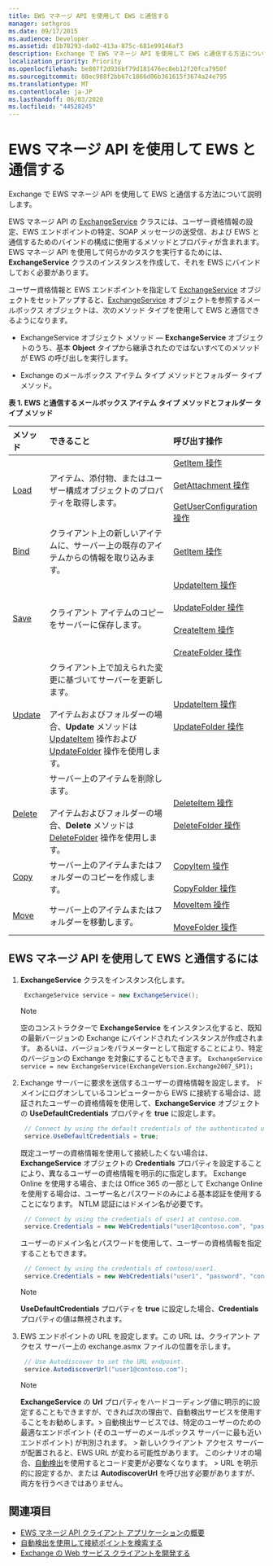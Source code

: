 ```yaml
---
title: EWS マネージ API を使用して EWS と通信する
manager: sethgros
ms.date: 09/17/2015
ms.audience: Developer
ms.assetid: d1b78293-da02-413a-875c-681e99146af3
description: Exchange で EWS マネージ API を使用して EWS と通信する方法について説明します。
localization_priority: Priority
ms.openlocfilehash: be807f2d936bf79d181476ec8eb12f20fca7950f
ms.sourcegitcommit: 88ec988f2bb67c1866d06b361615f3674a24e795
ms.translationtype: MT
ms.contentlocale: ja-JP
ms.lasthandoff: 06/03/2020
ms.locfileid: "44528245"
---
```

# <a name="communicate-with-ews-by-using-the-ews-managed-api"></a>EWS マネージ API を使用して EWS と通信する

Exchange で EWS マネージ API を使用して EWS と通信する方法について説明します。
  
EWS マネージ API の [ExchangeService](https://msdn.microsoft.com/library/microsoft.exchange.webservices.data.exchangeservice%28v=exchg.80%29.aspx) クラスには、ユーザー資格情報の設定、EWS エンドポイントの特定、SOAP メッセージの送受信、および EWS と通信するためのバインドの構成に使用するメソッドとプロパティが含まれます。 EWS マネージ API を使用して何らかのタスクを実行するためには、**ExchangeService** クラスのインスタンスを作成して、それを EWS にバインドしておく必要があります。 
  
ユーザー資格情報と EWS エンドポイントを指定して [ExchangeService](https://msdn.microsoft.com/library/Microsoft.Exchange.WebServices.Data.ExchangeService.aspx) オブジェクトをセットアップすると、[ExchangeService](https://msdn.microsoft.com/library/Microsoft.Exchange.WebServices.Data.ExchangeService.aspx) オブジェクトを参照するメールボックス オブジェクトは、次のメソッド タイプを使用して EWS と通信できるようになります。 
  
- ExchangeService オブジェクト メソッド — **ExchangeService** オブジェクトのうち、基本 **Object** タイプから継承されたのではないすべてのメソッドが EWS の呼び出しを実行します。 
    
- Exchange のメールボックス アイテム タイプ メソッドとフォルダー タイプ メソッド。
    
**表 1. EWS と通信するメールボックス アイテム タイプ メソッドとフォルダー タイプ メソッド**

|メソッド|できること|呼び出す操作|
|:-----|:-----|:-----|
|[Load](https://msdn.microsoft.com/library/microsoft.exchange.webservices.data.item.load%28v=exchg.80%29.aspx) <br/> |アイテム、添付物、またはユーザー構成オブジェクトのプロパティを取得します。  <br/> |[GetItem 操作](https://msdn.microsoft.com/library/e3590b8b-c2a7-4dad-a014-6360197b68e4%28Office.15%29.aspx) <br/><br/> [GetAttachment 操作](https://msdn.microsoft.com/library/24d10a15-b942-415e-9024-a6375708f326%28Office.15%29.aspx) <br/><br/> [GetUserConfiguration 操作](https://msdn.microsoft.com/library/71d50e3c-92bd-435f-8118-b28bb85f8138%28Office.15%29.aspx) <br/> |
|[Bind](https://msdn.microsoft.com/library/microsoft.exchange.webservices.data.item.bind%28v=exchg.80%29.aspx) <br/> |クライアント上の新しいアイテムに、サーバー上の既存のアイテムからの情報を取り込みます。  <br/> |[GetItem 操作](https://msdn.microsoft.com/library/e3590b8b-c2a7-4dad-a014-6360197b68e4%28Office.15%29.aspx) <br/> |
|[Save](https://msdn.microsoft.com/library/microsoft.exchange.webservices.data.item.save%28v=exchg.80%29.aspx) <br/> |クライアント アイテムのコピーをサーバーに保存します。  <br/> |[UpdateItem 操作](https://msdn.microsoft.com/library/5d027523-e0bc-4da2-b60b-0cb9fc1fdfe4%28Office.15%29.aspx) <br/><br/> [UpdateFolder 操作](https://msdn.microsoft.com/library/3494c996-b834-4813-b1ca-d99642d8b4e7%28Office.15%29.aspx) <br/><br/>[CreateItem 操作](https://msdn.microsoft.com/library/78a52120-f1d0-4ed7-8748-436e554f75b6%28Office.15%29.aspx) <br/><br/>[CreateFolder 操作](https://msdn.microsoft.com/library/6f6c334c-b190-4e55-8f0a-38f2a018d1b3%28Office.15%29.aspx) <br/> |
|[Update](https://msdn.microsoft.com/library/microsoft.exchange.webservices.data.item.update%28v=exchg.80%29.aspx) <br/> |クライアント上で加えられた変更に基づいてサーバーを更新します。<br/><br/>アイテムおよびフォルダーの場合、**Update** メソッドは [UpdateItem](https://msdn.microsoft.com/library/5d027523-e0bc-4da2-b60b-0cb9fc1fdfe4%28Office.15%29.aspx) 操作および [UpdateFolder](https://msdn.microsoft.com/library/3494c996-b834-4813-b1ca-d99642d8b4e7%28Office.15%29.aspx) 操作を使用します。  <br/> |[UpdateItem 操作](https://msdn.microsoft.com/library/5d027523-e0bc-4da2-b60b-0cb9fc1fdfe4%28Office.15%29.aspx) <br/><br/>[UpdateFolder 操作](https://msdn.microsoft.com/library/3494c996-b834-4813-b1ca-d99642d8b4e7%28Office.15%29.aspx) <br/> |
|[Delete](https://msdn.microsoft.com/library/microsoft.exchange.webservices.data.item.delete%28v=exchg.80%29.aspx) <br/> |サーバー上のアイテムを削除します。<br/><br/>アイテムおよびフォルダーの場合、**Delete** メソッドは [DeleteFolder](https://msdn.microsoft.com/library/b0f92682-4895-4bcf-a4a1-e4c2e8403979%28Office.15%29.aspx) 操作を使用します。  <br/> |[DeleteItem 操作](https://msdn.microsoft.com/library/3e26c416-fa12-476e-bfd2-5c1f4bb7b348%28Office.15%29.aspx) <br/><br/> [DeleteFolder 操作 ](https://msdn.microsoft.com/library/b0f92682-4895-4bcf-a4a1-e4c2e8403979%28Office.15%29.aspx) <br/> |
|[Copy](https://msdn.microsoft.com/library/microsoft.exchange.webservices.data.item.copy%28v=exchg.80%29.aspx) <br/> |サーバー上のアイテムまたはフォルダーのコピーを作成します。  <br/> |[CopyItem 操作](https://msdn.microsoft.com/library/bcc68f9e-d511-4c29-bba6-ed535524624a%28Office.15%29.aspx) <br/><br/> [CopyFolder 操作](https://msdn.microsoft.com/library/c7ea0d68-9793-4144-b378-d99536776db9%28Office.15%29.aspx) <br/> |
|[Move](https://msdn.microsoft.com/library/microsoft.exchange.webservices.data.item.move%28v=exchg.80%29.aspx) <br/> |サーバー上のアイテムまたはフォルダーを移動します。  <br/> |[MoveItem 操作](https://msdn.microsoft.com/library/dcf40fa7-7796-4a5c-bf5b-7a509a18d208%28Office.15%29.aspx) <br/><br/> [MoveFolder 操作](https://msdn.microsoft.com/library/c7233966-6c87-4a14-8156-b1610760176d%28Office.15%29.aspx) <br/> |
   
## <a name="to-use-the-ews-managed-api-to-communicate-with-ews"></a>EWS マネージ API を使用して EWS と通信するには

1. **ExchangeService** クラスをインスタンス化します。 
    
   ```csharp
    ExchangeService service = new ExchangeService();
   ```

   > [!NOTE]
   > 空のコンストラクターで **ExchangeService** をインスタンス化すると、既知の最新バージョンの Exchange にバインドされたインスタンスが作成されます。 あるいは、バージョンをパラメーターとして指定することにより、特定のバージョンの Exchange を対象にすることもできます。 `ExchangeService service = new ExchangeService(ExchangeVersion.Exchange2007_SP1);`
  
2. Exchange サーバーに要求を送信するユーザーの資格情報を設定します。 ドメインにログオンしているコンピューターから EWS に接続する場合は、認証されたユーザーの資格情報を使用して、**ExchangeService** オブジェクトの **UseDefaultCredentials** プロパティを **true** に設定します。
    
   ```cs
    // Connect by using the default credentials of the authenticated user.
    service.UseDefaultCredentials = true;
   ```

   既定ユーザーの資格情報を使用して接続したくない場合は、**ExchangeService** オブジェクトの **Credentials** プロパティを設定することにより、異なるユーザーの資格情報を明示的に指定します。 Exchange Online を使用する場合、または Office 365 の一部として Exchange Online を使用する場合は、ユーザー名とパスワードのみによる基本認証を使用することになります。 NTLM 認証にはドメイン名が必要です。 
    
   ```cs
    // Connect by using the credentials of user1 at contoso.com.
    service.Credentials = new WebCredentials("user1@contoso.com", "password");
   ```

   ユーザーのドメイン名とパスワードを使用して、ユーザーの資格情報を指定することもできます。
    
   ```cs
    // Connect by using the credentials of contoso/user1.
    service.Credentials = new WebCredentials("user1", "password", "contoso");
   ```

   > [!NOTE]
   > **UseDefaultCredentials** プロパティを **true** に設定した場合、**Credentials** プロパティの値は無視されます。 
  
3. EWS エンドポイントの URL を設定します。この URL は、クライアント アクセス サーバー上の exchange.asmx ファイルの位置を示します。
    
   ```cs
    // Use Autodiscover to set the URL endpoint.
    service.AutodiscoverUrl("user1@contoso.com");
   ```

   > [!NOTE]
   >  **ExchangeService** の **Url** プロパティをハードコーディング値に明示的に設定することもできますが、できれば次の理由で、自動検出サービスを使用することをお勧めします。>  自動検出サービスでは、特定のユーザーのための最適なエンドポイント (そのユーザーのメールボックス サーバーに最も近いエンドポイント) が判別されます。 >  新しいクライアント アクセス サーバーが配置されると、EWS URL が変わる可能性があります。 このシナリオの場合、[自動検出](autodiscover-for-exchange.md)を使用するとコード変更が必要なくなります。 >  URL を明示的に設定するか、または **AutodiscoverUrl** を呼び出す必要がありますが、両方を行うべきではありません。 
  
## <a name="see-also"></a>関連項目

- [EWS マネージ API クライアント アプリケーションの概要](get-started-with-ews-managed-api-client-applications.md) 
- [自動検出を使用して接続ポイントを検索する](how-to-use-autodiscover-to-find-connection-points.md)   
- [Exchange の Web サービス クライアントを開発する](develop-web-service-clients-for-exchange.md)
    

